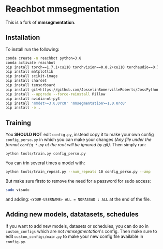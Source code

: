 # Reachbot mmsegmentation

This is a fork of **mmsegmentation**.

## Installation

To install run the following:
```bash
conda create -n reachbot python=3.8
conda activate reachbot
pip install torch==1.7.1+cu110 torchvision==0.8.2+cu110 torchaudio==0.7.2 -f https://download.pytorch.org/whl/torch_stable.html
pip install matplotlib
pip install scikit-image
pip install chardet
pip install tensorboard
pip install git+https://github.com/JosselinSomervilleRoberts/JossPythonToolbox.git
pip install --upgrade --force-reinstall Pillow
pip install nvidia-ml-py3
pip install 'mmdet>=3.0.0rc0' 'mmsegmentation>=1.0.0rc0'
pip install -e .
```

## Training

You **SHOULD NOT** edit `config.py`, instead copy it to make your own config `config_perso.py` in which you can make your changes *(Any file under the format `config_*.py` at the root will be ignored by git)*.
Then simply run:
```bash
python tools/train.py config_perso.py
```
You can trin several times a model with:
```bash
python tools/train_repeat.py --num_repeats 10 config_perso.py --amp
```
But make sure firsto to remove the need for a password for sudo access:
```bash
sudo visudo
```
and adding: `<YOUR-USERNAME> ALL = NOPASSWD : ALL` at the end of the file.

## Adding new models, datatasets, schedules

If you want to add new models, datasets or schedules, you can do so in `custom_configs` which are not *mmsegmentation*'s config. Then make sure to edit `custom_configs/main.py` to make your new config file available in `config.py`.
